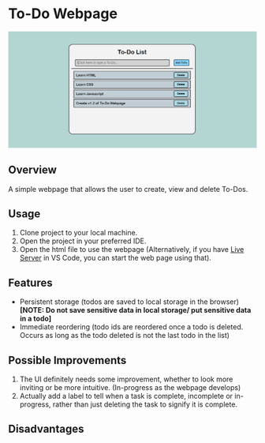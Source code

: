# To-Do Webpage

![Screenshot of v1.1 of webpage](img/ToDo%20Webpage%20Screenshot%20v1.1.png)

## Overview
A simple webpage that allows the user to create, view and delete To-Dos.

## Usage
1. Clone project to your local machine.
2. Open the project in your preferred IDE.
3. Open the html file to use the webpage (Alternatively, if you have [Live Server](https://marketplace.visualstudio.com/items?itemName=ritwickdey.LiveServer) in VS Code, you can start the web page using that).

## Features
- Persistent storage (todos are saved to local storage in the browser) **[NOTE: Do not save sensitive data in local storage/ put sensitive data in a todo]**
- Immediate reordering (todo ids are reordered once a todo is deleted. Occurs as long as the todo deleted is not the last todo in the list)

## Possible Improvements

1. The UI definitely needs some improvement, whether to look more inviting or be more intuitive. (In-progress as the webpage develops)
2. Actually add a label to tell when a task is complete, incomplete or in-progress, rather than just deleting the task to signify it is complete.

## Disadvantages
